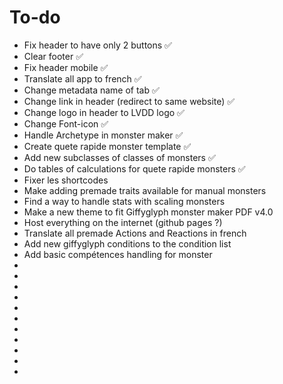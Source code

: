 # To-do

- Fix header to have only 2 buttons ✅
- Clear footer ✅
- Fix header mobile ✅
- Translate all app to french ✅
- Change metadata name of tab ✅
- Change link in header (redirect to same website) ✅
- Change logo in header to LVDD logo ✅
- Change Font-icon ✅
- Handle Archetype in monster maker ✅
- Create quete rapide monster template ✅
- Add new subclasses of classes of monsters ✅
- Do tables of calculations for quete rapide monsters ✅
- Fixer les shortcodes
- Make adding premade traits available for manual monsters
- Find a way to handle stats with scaling monsters
- Make a new theme to fit Giffyglyph monster maker PDF v4.0
- Host everything on the internet (github pages ?)
- Translate all premade Actions and Reactions in french
- Add new giffyglyph conditions to the condition list
- Add basic compétences handling for monster
-
-
-
-
-
-
-
-
-
-
-
